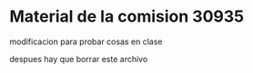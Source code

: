 # Material de la comision 30935

modificacion para probar cosas en clase

despues hay que borrar este archivo
